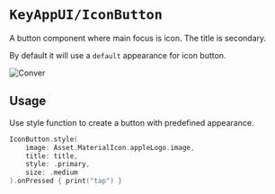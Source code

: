# ``KeyAppUI/IconButton``

A button component where main focus is icon. The title is secondary.

By default it will use a ``default`` appearance for icon button.

![Conver](IconButtonStyle.png)

## Usage

Use style function to create a button with predefined appearance.

```swift
IconButton.style(
    image: Asset.MaterialIcon.appleLogo.image,
    title: title,
    style: .primary,
    size: .medium
).onPressed { print("tap") }
```


